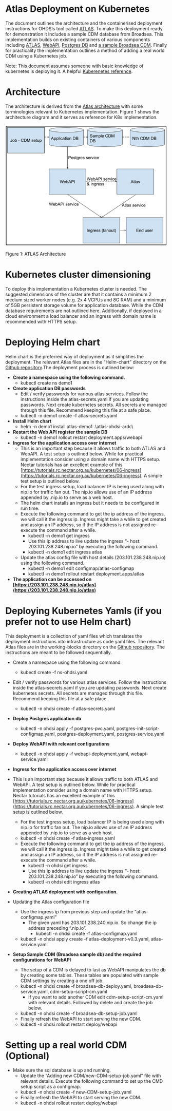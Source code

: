 # Atlas Deployment on Kubernetes

The document outlines the architecture and the containerised deployment instructions for OHDSIs tool called [ATLAS](https://www.ohdsi.org/software-tools/). To make this deployment ready for demonstration it includes a sample CDM database from Broadsea. This implementation builds on existing containers of various components including [ATLAS](https://hub.docker.com/r/ohdsi/atlas), [WebAPI](https://hub.docker.com/r/ohdsi/webapi), [Postgres DB](https://hub.docker.com/_/postgres) and [a sample Broadsea CDM](https://hub.docker.com/r/ohdsi/broadsea-atlasdb). Finally for practicality the implementation outlines a method of adding a real world CDM using a Kubernetes job. 

Note: This document assumes someone with basic knowledge of kubernetes is deploying it. A helpful [Kuberenetes reference](https://kubernetes.io/docs/home/). 

# Architecture

The architecture is derived from the [Atlas architecture](https://github.com/OHDSI/WebAPI/wiki) with some terminologies relevant to Kubernetes implementation. Figure 1 shows the  architecture diagram and it serves as reference for K8s implementation.

![image info](working-blocks/Atlas-Deployment.png)

Figure 1: ATLAS Architecture

# Kubernetes cluster dimensioning

To deploy this implementation a Kubernetes cluster is needed. The suggested dimensions of the cluster are that it contains a minimum 2 medium sized worker nodes (e.g. 2x 4 VCPUs and 8G RAM) and a minimum of 5GB persistent storage volume for application database. While the CDM database requirements are not outlined here. Additionally, if deployed in a cloud environment a load balancer and an ingress with domain name is recommended with HTTPS setup. 

# Deploying Helm chart

Helm chart is the preferred way of deployment as it simplifies the deployment. The relevant Atlas files are in the “Helm-chart” directory on the [Github repository](https://github.com/Aleem2/Atlas-OHDSI-ARDC/tree/main).The deployment process is outlined below:

* **Create a namespace using the following command.**  
  * kubectl create ns demo1  
* **Create application DB passwords**  
  * Edit / verify passwords for various atlas services. Follow the instructions inside the atlas-secrets.yaml if you are updating passwords. Next create kubernetes secrets. All secrets are managed through this file. Recommend keeping this file at a safe place.   
  * kubectl \-n demo1 create \-f atlas-secrets.yaml  
* **Install Helm chart**  
  * helm \-n demo1 install atlas-demo1 .\\atlas-ohdsi-ardc\\  
* **Restart the Web API register the sample DB**  
  * kubectl \-n demo1 rollout restart deployment.apps/webapi  
* **Ingress for the application access over internet**  
  * This is an important step because it allows traffic to both ATLAS and WebAPI. A test setup is outlined below. While for practical implementation consider using a domain name with HTTPS setup. Nectar tutorials has an excellent example of this [https://tutorials.rc.nectar.org.au/kubernetes/06-ingress](https://tutorials.rc.nectar.org.au/kubernetes/06-ingress). A simple test setup is outlined below.   
  * For the test ingress setup, load balancer IP is being used along with nip.io for traffic fan out. The nip.io allows use of an IP address appended by .nip.io to serve as a web host.   
  * The helm chart installs an ingress but it needs to be configured in run time.   
  * Execute the following command to get the ip address of the ingress, we will call it the ingress ip. Ingress might take a while to get created and assign an IP address, so if the IP address is not assigned re-execute the command after a while.   
    * kubectl \-n demo1 get ingress  
    * Use this ip address to live update the ingress “- host: 203.101.238.248.nip.io” by executing the following command.   
    *  kubectl \-n demo1 edit ingress atlas  
  * Update the atlas config file with host details (203.101.238.248.nip.io) using the following command.  
    * kubectl \-n demo1 edit configmap/atlas-configmap  
    * kubectl \-n demo1 rollout restart deployment.apps/atlas 
* **The application can be accessed on [https://203.101.238.248.nip.io/atlas](https://203.101.238.248.nip.io/atlas)**

# Deploying Kubernetes Yamls (if you prefer not to use Helm chart)

This deployment is a collection of yaml files which translates the deployment instructions into infrastructure as code yaml files. The relevant Atlas files are in the working-blocks directory on the [Github repository](https://github.com/Aleem2/Atlas-OHDSI-ARDC/tree/main). The instructions are meant to be followed sequentially. 

* Create a namespace using the following command.  
  * kubectl create \-f ns-ohdsi.yaml  
* Edit / verify passwords for various atlas services. Follow the instructions inside the atlas-secrets.yaml if you are updating passwords. Next create kubernetes secrets. All secrets are managed through this file. Recommend keeping this file at a safe place.   
  * kubectl \-n ohdsi create \-f atlas-secrets.yaml  
* **Deploy Postgres application db**  
  * kubectl \-n ohdsi apply \-f postgres-pvc.yaml, postgres-init-script-configmap.yaml, postgres-deployment.yaml, postgres-service.yaml  
* **Deploy WebAPI with relevant configurations**  
  * kubectl \-n ohdsi apply \-f webapi-deployment.yaml, webapi-service.yaml  
* **Ingress for the application access over internet**  
* This is an important step because it allows traffic to both ATLAS and WebAPI. A test setup is outlined below. While for practical implementation consider using a domain name with HTTPS setup. Nectar tutorials has an excellent example of this [https://tutorials.rc.nectar.org.au/kubernetes/06-ingress](https://tutorials.rc.nectar.org.au/kubernetes/06-ingress). A simple test setup is outlined below.   
  * For the test ingress setup, load balancer IP is being used along with nip.io for traffic fan out. The nip.io allows use of an IP address appended by .nip.io to serve as a web host.   
  * kubectl \-n ohdsi create \-f atlas-ingress.yaml  
  * Execute the following command to get the ip address of the ingress, we will call it the ingress ip. Ingress might take a while to get created and assign an IP address, so if the IP address is not assigned re-execute the command after a while.   
    * kubectl \-n ohdsi get ingress  
    * Use this ip address to live update the ingress “- host: 203.101.238.248.nip.io” by executing the following command.   
    *  kubectl \-n ohdsi edit ingress atlas  
* **Creating ATLAS deployment with configuration.**  
* Updating the Atlas configuration file  
  * Use the ingress ip from previous step and update the “atlas-configmap.yaml”  
    * The given yaml has 203.101.238.240.nip.io. So change the ip address preceding  “.nip.io”.   
      * kubectl \-n ohdsi create \-f atlas-configmap.yaml  
  * kubectl \-n ohdsi apply create \-f atlas-deployment-v0.3.yaml, atlas-service.yaml

* **Setup Sample CDM (Broadsea sample db) and the required configurations for WebAPI**  
  * The setup of a CDM is delayed to last as WebAPI manipulates the db by creating some tables. These tables are populated with sample CDM settings by creating a one off job.   
  * kubectl \-n ohdsi create \-f broadsea-db-deploy.yaml, broadsea-db-service.yaml, cdm-setup-script-cm.yaml  
    * If you want to add another CDM edit cdm-setup-script-cm.yaml with relevant details. Followed by delete and create the job below.  
  * kubectl \-n ohdsi create \-f broadsea-db-setup-job.yaml  
  * Finally refresh the WebAPI to start serving the new CDM.  
  * kubectl \-n ohdsi rollout restart deploy/webapi

# Setting up a real world CDM (Optional)

* Make sure the sql database is up and running.   
  * Update the “Adding new CDM/new-CDM-setup-job.yaml” file with relevant details. Execute the following command to set up the CMD setup script as a configmap.   
  * kubectl \-n ohdsi create \-f new-CDM-setup-job.yaml  
  * Finally refresh the WebAPI to start serving the new CDM.  
  * kubectl \-n ohdsi rollout restart deploy/webapi
  


  

